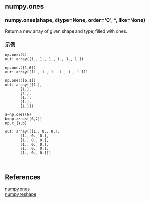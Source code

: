 ## numpy.ones
### numpy.ones(shape, dtype=None, order='C', *, like=None)
Return a new array of given shape and type, filled with ones.
### 示例
```
np.ones(6)
out: array([1., 1., 1., 1., 1., 1.])

np.ones([1,6])
out: array([[1., 1., 1., 1., 1., 1.]])

np.ones([6,1])
out: array([[1.],
       [1.],
       [1.],
       [1.],
       [1.],
       [1.]])
```
```
a=np.ones(6)
b=np.zeros([6,2])
np.c_[a,b]

out: array([[1., 0., 0.],
       [1., 0., 0.],
       [1., 0., 0.],
       [1., 0., 0.],
       [1., 0., 0.],
       [1., 0., 0.]])
```

&nbsp;
## References
[numpy.ones](https://numpy.org/doc/stable/reference/generated/numpy.ones.html)   
[numpy.reshape](https://numpy.org/doc/stable/reference/generated/numpy.reshape.html)

